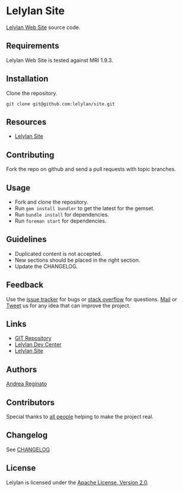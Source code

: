 # Lelylan Site

[Lelylan Web Site](http://lelylan.com) source code.


## Requirements

Lelylan Web Site is tested against MRI 1.9.3.


## Installation

Clone the repository.

    git clone git@github.com:lelylan/site.git


## Resources

* [Lelylan Site](http://lelylan.com)


## Contributing

Fork the repo on github and send a pull requests with topic branches.


## Usage

* Fork and clone the repository.
* Run `gem install bundler` to get the latest for the gemset.
* Run `bundle install` for dependencies.
* Run `foreman start` for dependencies.


## Guidelines

* Duplicated content is not accepted.
* New sections should be placed in the right section.
* Update the CHANGELOG.


## Feedback

Use the [issue tracker](http://github.com/lelylan/site/issues) for bugs or [stack overflow](http://stackoverflow.com/questions/tagged/lelylan) for questions.
[Mail](mailto:dev@lelylan.com) or [Tweet](http://twitter.com/lelylan) us for any idea that can improve the project.


## Links

* [GIT Repository](http://github.com/lelylan/site)
* [Lelylan Dev Center](http://dev.lelylan.com)
* [Lelylan Site](http://lelylan.com)


## Authors

[Andrea Reginato](https://www.linkedin.com/in/andreareginato)


## Contributors

Special thanks to [all people](https://github.com/lelylan/site/graphs/contributors) helping to make the project real.


## Changelog

See [CHANGELOG](https://github.com/lelylan/site/blob/master/CHANGELOG.md)


## License

Lelylan is licensed under the [Apache License, Version 2.0](http://www.apache.org/licenses/LICENSE-2.0).
